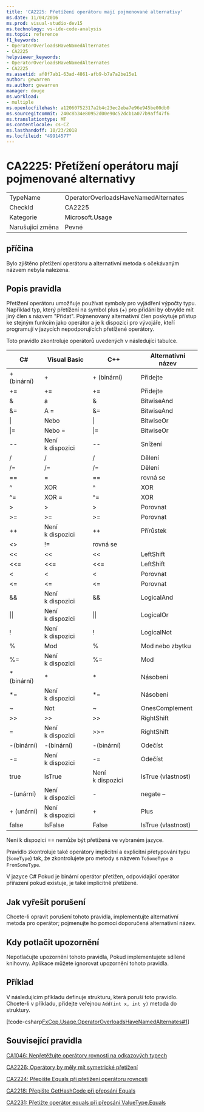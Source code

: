 ```yaml
---
title: 'CA2225: Přetížení operátoru mají pojmenované alternativy'
ms.date: 11/04/2016
ms.prod: visual-studio-dev15
ms.technology: vs-ide-code-analysis
ms.topic: reference
f1_keywords:
- OperatorOverloadsHaveNamedAlternates
- CA2225
helpviewer_keywords:
- OperatorOverloadsHaveNamedAlternates
- CA2225
ms.assetid: af8f7ab1-63ad-4861-afb9-b7a7a2be15e1
author: gewarren
ms.author: gewarren
manager: douge
ms.workload:
- multiple
ms.openlocfilehash: a12060752317a2b4c23ec2eba7e96e945be00db0
ms.sourcegitcommit: 240c8b34e80952d00e90c52dcb1a077b9aff47f6
ms.translationtype: MT
ms.contentlocale: cs-CZ
ms.lasthandoff: 10/23/2018
ms.locfileid: "49914577"
---
```

# <a name="ca2225-operator-overloads-have-named-alternates"></a>CA2225: Přetížení operátoru mají pojmenované alternativy

|||
|-|-|
|TypeName|OperatorOverloadsHaveNamedAlternates|
|CheckId|CA2225|
|Kategorie|Microsoft.Usage|
|Narušující změna|Pevné|

## <a name="cause"></a>příčina
 Bylo zjištěno přetížení operátoru a alternativní metoda s očekávaným názvem nebyla nalezena.

## <a name="rule-description"></a>Popis pravidla
 Přetížení operátoru umožňuje používat symboly pro vyjádření výpočty typu. Například typ, který přetížení na symbol plus (+) pro přidání by obvykle mít jiný člen s názvem "Přidat". Pojmenovaný alternativní člen poskytuje přístup ke stejným funkcím jako operátor a je k dispozici pro vývojáře, kteří programují v jazycích nepodporujících přetížené operátory.

 Toto pravidlo zkontroluje operátorů uvedených v následující tabulce.

|C#|Visual Basic|C++|Alternativní název|
|---------|------------------|-----------|--------------------|
|+ (binární)|+|+ (binární)|Přidejte|
|+=|+=|+=|Přidejte|
|&|a|&|BitwiseAnd|
|&=|A =|&=|BitwiseAnd|
|&#124;|Nebo|&#124;|BitwiseOr|
|&#124;=|Nebo =|&#124;=|BitwiseOr|
|--|Není k dispozici|--|Snížení|
|/|/|/|Dělení|
|/=|/=|/=|Dělení|
|==|=|==|rovná se|
|^|XOR|^|XOR|
|^=|XOR =|^=|XOR|
|>|>|>|Porovnat|
|>=|>=|>=|Porovnat|
|++|Není k dispozici|++|Přírůstek|
|<>|!=|rovná se|
|<<|<<|<<|LeftShift|
|<<=|<<=|<<=|LeftShift|
|<|<|<|Porovnat|
|<=|<=|\<=|Porovnat|
|&&|Není k dispozici|&&|LogicalAnd|
|&#124;&#124;|Není k dispozici|&#124;&#124;|LogicalOr|
|!|Není k dispozici|!|LogicalNot|
|%|Mod|%|Mod nebo zbytku|
|%=|Není k dispozici|%=|Mod|
|* (binární)|*|*|Násobení|
|*=|Není k dispozici|*=|Násobení|
|~|Not|~|OnesComplement|
|>>|>>|>>|RightShift|
=|Není k dispozici|>>=|RightShift|
|-(binární)|-(binární)|-(binární)|Odečíst|
|-=|Není k dispozici|-=|Odečíst|
|true|IsTrue|Není k dispozici|IsTrue (vlastnost)|
|-(unární)|Není k dispozici|-|negate –|
|+ (unární)|Není k dispozici|+|Plus|
|false|IsFalse|False|IsTrue (vlastnost)|

 Není k dispozici == nemůže být přetížená ve vybraném jazyce.

 Pravidlo zkontroluje také operátory implicitní a explicitní přetypování typu (`SomeType`) tak, že zkontrolujete pro metody s názvem `ToSomeType` a `FromSomeType`.

 V jazyce C# Pokud je binární operátor přetížen, odpovídající operátor přiřazení pokud existuje, je také implicitně přetížené.

## <a name="how-to-fix-violations"></a>Jak vyřešit porušení
 Chcete-li opravit porušení tohoto pravidla, implementujte alternativní metoda pro operátor; pojmenujte ho pomocí doporučená alternativní název.

## <a name="when-to-suppress-warnings"></a>Kdy potlačit upozornění
 Nepotlačujte upozornění tohoto pravidla, Pokud implementujete sdílené knihovny. Aplikace můžete ignorovat upozornění tohoto pravidla.

## <a name="example"></a>Příklad
 V následujícím příkladu definuje strukturu, která poruší toto pravidlo. Chcete-li v příkladu, přidejte veřejnou `Add(int x, int y)` metoda do struktury.

 [!code-csharp[FxCop.Usage.OperatorOverloadsHaveNamedAlternates#1](../code-quality/codesnippet/CSharp/ca2225-operator-overloads-have-named-alternates_1.cs)]

## <a name="related-rules"></a>Související pravidla
 [CA1046: Nepřetěžujte operátory rovnosti na odkazových typech](../code-quality/ca1046-do-not-overload-operator-equals-on-reference-types.md)

 [CA2226: Operátory by měly mít symetrické přetížení](../code-quality/ca2226-operators-should-have-symmetrical-overloads.md)

 [CA2224: Přepište Equals při přetížení operátoru rovnosti](../code-quality/ca2224-override-equals-on-overloading-operator-equals.md)

 [CA2218: Přepište GetHashCode při přepsání Equals](../code-quality/ca2218-override-gethashcode-on-overriding-equals.md)

 [CA2231: Přetižte operátor equals při přepsání ValueType.Equals](../code-quality/ca2231-overload-operator-equals-on-overriding-valuetype-equals.md)